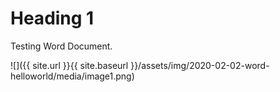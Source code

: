 # Heading 1

Testing Word Document.

![]({{ site.url }}{{ site.baseurl }}/assets/img/2020-02-02-word-helloworld/media/image1.png)
